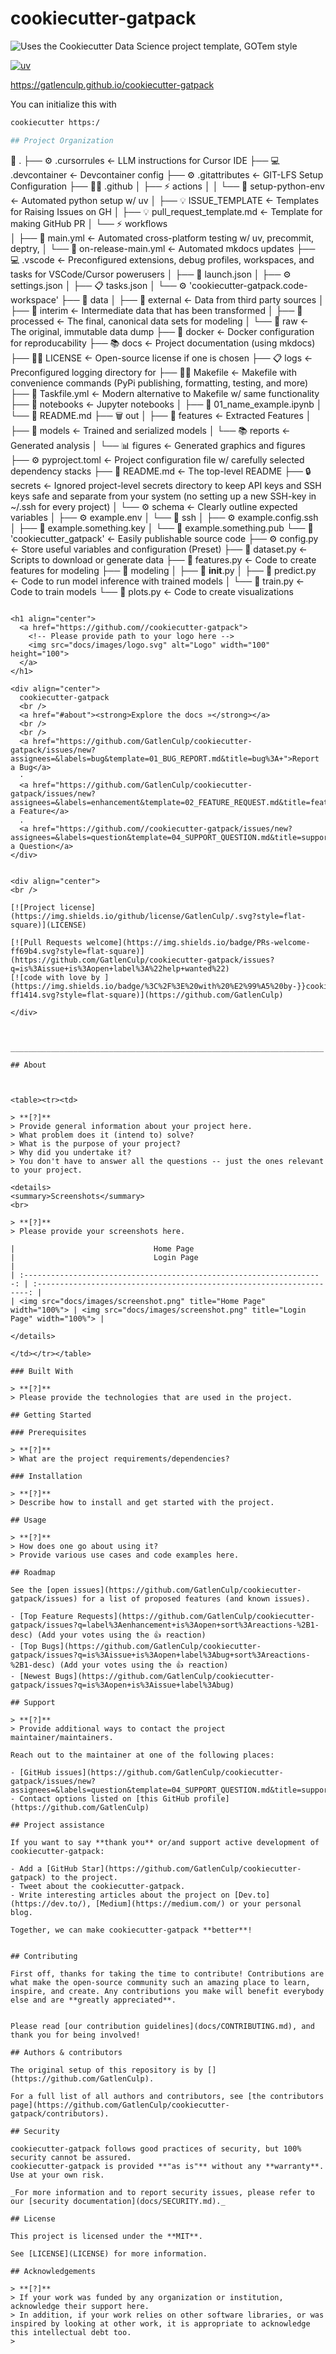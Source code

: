# cookiecutter-gatpack

![Uses the Cookiecutter Data Science project template, GOTem style](https://img.shields.io/badge/GOTem-Project%20Instance-328F97?logo=cookiecutter)

<!-- ![PyPI - Version](https://img.shields.io/pypi/v/gatlens-opinionated-template?style=flat) -->

<!-- [![tests](https://github.com/GatlenCulp/gatlens-opinionated-template/actions/workflows/tests.yml/badge.svg)](https://github.com/GatlenCulp/gatlens-opinionated-template/actions/workflows/tests.yml)  -->

<!-- ![GitHub stars](https://img.shields.io/github/stars/gatlenculp/homebrew-vivaria?style=social) -->

[![uv](https://img.shields.io/endpoint?url=https://raw.githubusercontent.com/astral-sh/uv/main/assets/badge/v0.json)](https://github.com/astral-sh/uv)

<!-- TODO: Make this update to user's GitHub. -->

https://gatlenculp.github.io/cookiecutter-gatpack

You can initialize this with

```bash
cookiecutter https:/

## Project Organization


```

📁 .
├── ⚙️ .cursorrules \<- LLM instructions for Cursor IDE
├── 💻 .devcontainer \<- Devcontainer config
├── ⚙️ .gitattributes \<- GIT-LFS Setup Configuration
├── 🧑‍💻 .github
│ ├── ⚡️ actions
│ │ └── 📁 setup-python-env \<- Automated python setup w/ uv
│ ├── 💡 ISSUE_TEMPLATE \<- Templates for Raising Issues on GH
│ ├── 💡 pull_request_template.md \<- Template for making GitHub PR
│ └── ⚡️ workflows\
│ ├── 🚀 main.yml \<- Automated cross-platform testing w/ uv, precommit, deptry,
│ └── 🚀 on-release-main.yml \<- Automated mkdocs updates
├── 💻 .vscode \<- Preconfigured extensions, debug profiles, workspaces, and tasks for VSCode/Cursor powerusers
│ ├── 🚀 launch.json
│ ├── ⚙️ settings.json
│ ├── 📋 tasks.json
│ └── ⚙️ 'cookiecutter-gatpack.code-workspace'
├── 📁 data
│ ├── 📁 external \<- Data from third party sources
│ ├── 📁 interim \<- Intermediate data that has been transformed
│ ├── 📁 processed \<- The final, canonical data sets for modeling
│ └── 📁 raw \<- The original, immutable data dump
├── 🐳 docker \<- Docker configuration for reproducability
├── 📚 docs \<- Project documentation (using mkdocs)
├── 👩‍⚖️ LICENSE \<- Open-source license if one is chosen
├── 📋 logs \<- Preconfigured logging directory for
├── 👷‍♂️ Makefile \<- Makefile with convenience commands (PyPi publishing, formatting, testing, and more)
├── 🚀 Taskfile.yml \<- Modern alternative to Makefile w/ same functionality
├── 📁 notebooks \<- Jupyter notebooks
│ ├── 📓 01_name_example.ipynb
│ └── 📰 README.md
├── 🗑️ out
│ ├── 📁 features \<- Extracted Features
│ ├── 📁 models \<- Trained and serialized models
│ └── 📚 reports \<- Generated analysis
│ └── 📊 figures \<- Generated graphics and figures
├── ⚙️ pyproject.toml \<- Project configuration file w/ carefully selected dependency stacks
├── 📰 README.md \<- The top-level README
├── 🔒 secrets \<- Ignored project-level secrets directory to keep API keys and SSH keys safe and separate from your system (no setting up a new SSH-key in ~/.ssh for every project)
│ └── ⚙️ schema \<- Clearly outline expected variables
│ ├── ⚙️ example.env
│ └── 🔑 ssh
│ ├── ⚙️ example.config.ssh
│ ├── 🔑 example.something.key
│ └── 🔑 example.something.pub
└── 🚰 'cookiecutter_gatpack' \<- Easily publishable source code
├── ⚙️ config.py \<- Store useful variables and configuration (Preset)
├── 🐍 dataset.py \<- Scripts to download or generate data
├── 🐍 features.py \<- Code to create features for modeling
├── 📁 modeling
│ ├── 🐍 __init__.py
│ ├── 🐍 predict.py \<- Code to run model inference with trained models
│ └── 🐍 train.py \<- Code to train models
└── 🐍 plots.py \<- Code to create visualizations

```

<h1 align="center">
  <a href="https://github.com//cookiecutter-gatpack">
    <!-- Please provide path to your logo here -->
    <img src="docs/images/logo.svg" alt="Logo" width="100" height="100">
  </a>
</h1>

<div align="center">
  cookiecutter-gatpack
  <br />
  <a href="#about"><strong>Explore the docs »</strong></a>
  <br />
  <br />
  <a href="https://github.com/GatlenCulp/cookiecutter-gatpack/issues/new?assignees=&labels=bug&template=01_BUG_REPORT.md&title=bug%3A+">Report a Bug</a>
  ·
  <a href="https://github.com/GatlenCulp/cookiecutter-gatpack/issues/new?assignees=&labels=enhancement&template=02_FEATURE_REQUEST.md&title=feat%3A+">Request a Feature</a>
  .
  <a href="https://github.com//cookiecutter-gatpack/issues/new?assignees=&labels=question&template=04_SUPPORT_QUESTION.md&title=support%3A+">Ask a Question</a>
</div>


<div align="center">
<br />

[![Project license](https://img.shields.io/github/license/GatlenCulp/.svg?style=flat-square)](LICENSE)

[![Pull Requests welcome](https://img.shields.io/badge/PRs-welcome-ff69b4.svg?style=flat-square)](https://github.com/GatlenCulp/cookiecutter-gatpack/issues?q=is%3Aissue+is%3Aopen+label%3A%22help+wanted%22)
[![code with love by ](https://img.shields.io/badge/%3C%2F%3E%20with%20%E2%99%A5%20by-}}cookiecutter._github_username}}-ff1414.svg?style=flat-square)](https://github.com/GatlenCulp)

</div>



______________________________________________________________________

## About



<table><tr><td>

> **[?]**
> Provide general information about your project here.
> What problem does it (intend to) solve?
> What is the purpose of your project?
> Why did you undertake it?
> You don't have to answer all the questions -- just the ones relevant to your project.

<details>
<summary>Screenshots</summary>
<br>

> **[?]**
> Please provide your screenshots here.

|                               Home Page                               |                               Login Page                               |
| :-------------------------------------------------------------------: | :--------------------------------------------------------------------: |
| <img src="docs/images/screenshot.png" title="Home Page" width="100%"> | <img src="docs/images/screenshot.png" title="Login Page" width="100%"> |

</details>

</td></tr></table>

### Built With

> **[?]**
> Please provide the technologies that are used in the project.

## Getting Started

### Prerequisites

> **[?]**
> What are the project requirements/dependencies?

### Installation

> **[?]**
> Describe how to install and get started with the project.

## Usage

> **[?]**
> How does one go about using it?
> Provide various use cases and code examples here.

## Roadmap

See the [open issues](https://github.com/GatlenCulp/cookiecutter-gatpack/issues) for a list of proposed features (and known issues).

- [Top Feature Requests](https://github.com/GatlenCulp/cookiecutter-gatpack/issues?q=label%3Aenhancement+is%3Aopen+sort%3Areactions-%2B1-desc) (Add your votes using the 👍 reaction)
- [Top Bugs](https://github.com/GatlenCulp/cookiecutter-gatpack/issues?q=is%3Aissue+is%3Aopen+label%3Abug+sort%3Areactions-%2B1-desc) (Add your votes using the 👍 reaction)
- [Newest Bugs](https://github.com/GatlenCulp/cookiecutter-gatpack/issues?q=is%3Aopen+is%3Aissue+label%3Abug)

## Support

> **[?]**
> Provide additional ways to contact the project maintainer/maintainers.

Reach out to the maintainer at one of the following places:

- [GitHub issues](https://github.com/GatlenCulp/cookiecutter-gatpack/issues/new?assignees=&labels=question&template=04_SUPPORT_QUESTION.md&title=support%3A+)
- Contact options listed on [this GitHub profile](https://github.com/GatlenCulp)

## Project assistance

If you want to say **thank you** or/and support active development of cookiecutter-gatpack:

- Add a [GitHub Star](https://github.com/GatlenCulp/cookiecutter-gatpack) to the project.
- Tweet about the cookiecutter-gatpack.
- Write interesting articles about the project on [Dev.to](https://dev.to/), [Medium](https://medium.com/) or your personal blog.

Together, we can make cookiecutter-gatpack **better**!


## Contributing

First off, thanks for taking the time to contribute! Contributions are what make the open-source community such an amazing place to learn, inspire, and create. Any contributions you make will benefit everybody else and are **greatly appreciated**.


Please read [our contribution guidelines](docs/CONTRIBUTING.md), and thank you for being involved!

## Authors & contributors

The original setup of this repository is by [](https://github.com/GatlenCulp).

For a full list of all authors and contributors, see [the contributors page](https://github.com/GatlenCulp/cookiecutter-gatpack/contributors).

## Security

cookiecutter-gatpack follows good practices of security, but 100% security cannot be assured.
cookiecutter-gatpack is provided **"as is"** without any **warranty**. Use at your own risk.

_For more information and to report security issues, please refer to our [security documentation](docs/SECURITY.md)._

## License

This project is licensed under the **MIT**.

See [LICENSE](LICENSE) for more information.

## Acknowledgements

> **[?]**
> If your work was funded by any organization or institution, acknowledge their support here.
> In addition, if your work relies on other software libraries, or was inspired by looking at other work, it is appropriate to acknowledge this intellectual debt too.
> 
```
